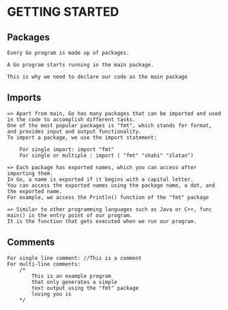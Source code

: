 # GETTING STARTED

## Packages

    Every Go program is made up of packages.

    A Go program starts running in the main package.

    This is why we need to declare our code as the main package


## Imports

    => Apart from main, Go has many packages that can be imported and used in the code to accomplish different tasks.
    One of the most popular packages is "fmt", which stands for format, and provides input and output functionality.
    To import a package, we use the import statement:
        
        For single import: import "fmt" 
        For single or multiple : import ( "fmt" "shahi" "zlatan")

    => Each package has exported names, which you can access after importing them.
    In Go, a name is exported if it begins with a capital letter.
    You can access the exported names using the package name, a dot, and the exported name.
    For example, we access the Println() function of the "fmt" package
    
    => Similar to other programming languages such as Java or C++, func main() is the entry point of our program.
    It is the function that gets executed when we run our program.

## Comments
    For single line comment: //This is a comment
    For multi-line comments: 
        /*
            This is an example program
            that only generates a simple
            text output using the "fmt" package
            loving you is
        */
